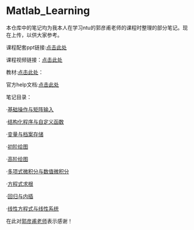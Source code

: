 # Matlab_Learning

本仓库中的笔记均为我本人在学习ntu的郭彦甫老师的课程时整理的部分笔记。现在上传，以供大家参考。

课程配套ppt链接:[点击此处](https://www.mlmvlab.bime.ntu.edu.tw/matlab-%E4%B9%8B%E5%B7%A5%E7%A8%8B%E6%87%89%E7%94%A8)

课程视频链接：[点击此处](https://youtu.be/KHFZLkm9qs0)

教材:[点击此处](https://github.com/pluckypioneer/Matlab_Learning/blob/a632cf48f82f6616fc3e23464839407788becdb5/MATLAB%20%E5%9F%BA%E7%A1%80%E5%8F%8A%E5%85%B6%E5%BA%94%E7%94%A8-.pdf)：

官方help文档:[点击此处](https://github.com/pluckypioneer/Matlab_Learning/blob/ba42c9a44017561747f628d6dbb8079dec93e72a/Matlab_help_document.pdf)

笔记目录：

·[基础操作与矩阵输入]()

·[结构化程序与自定义函数]()

·[变量与档案存储]()

·[初阶绘图](https://github.com/pluckypioneer/Matlab_Learning/blob/b7b7fea73a8b52766c2d229deb89b34219ee73ac/%E5%88%9D%E9%98%B6%E7%BB%98%E5%9B%BE.pdf)

·[高阶绘图]()

·[多项式微积分与数值微积分]()

·[方程式求根]()

·[回归与内插]()

·[线性方程式与线性系统]()

在此对[郭彦甫老师](https://youtube.com/@yanfukuo?si=eNjOaJ9VxSInWmxt)表示感谢！
